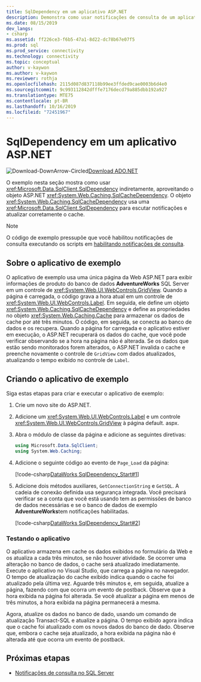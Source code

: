 ```yaml
---
title: SqlDependency em um aplicativo ASP.NET
description: Demonstra como usar notificações de consulta de um aplicativo ASP.NET.
ms.date: 08/15/2019
dev_langs:
- csharp
ms.assetid: ff226ce3-f6b5-47a1-8d22-dc78b67e07f5
ms.prod: sql
ms.prod_service: connectivity
ms.technology: connectivity
ms.topic: conceptual
author: v-kaywon
ms.author: v-kaywon
ms.reviewer: rothja
ms.openlocfilehash: 2115d087d837118b99ee3ffded9cae0003b6d4e0
ms.sourcegitcommit: 9c993112842dfffe7176decd79a885dbb192a927
ms.translationtype: MTE75
ms.contentlocale: pt-BR
ms.lasthandoff: 10/16/2019
ms.locfileid: "72451967"
---
```

# <a name="sqldependency-in-an-aspnet-application"></a>SqlDependency em um aplicativo ASP.NET

![Download-DownArrow-Circled](../../../ssdt/media/download.png)[Download ADO.NET](../../sql-connection-libraries.md#anchor-20-drivers-relational-access)

O exemplo nesta seção mostra como usar <xref:Microsoft.Data.SqlClient.SqlDependency> indiretamente, aproveitando o objeto ASP.NET <xref:System.Web.Caching.SqlCacheDependency>. O objeto <xref:System.Web.Caching.SqlCacheDependency> usa uma <xref:Microsoft.Data.SqlClient.SqlDependency> para escutar notificações e atualizar corretamente o cache.  
  
> [!NOTE]
>  O código de exemplo pressupõe que você habilitou notificações de consulta executando os scripts em [habilitando notificações de consulta](enable-query-notifications.md).  
  
## <a name="about-the-sample-application"></a>Sobre o aplicativo de exemplo  
O aplicativo de exemplo usa uma única página da Web ASP.NET para exibir informações de produto do banco de dados **AdventureWorks** SQL Server em um controle de <xref:System.Web.UI.WebControls.GridView>. Quando a página é carregada, o código grava a hora atual em um controle de <xref:System.Web.UI.WebControls.Label>. Em seguida, ele define um objeto <xref:System.Web.Caching.SqlCacheDependency> e define as propriedades no objeto <xref:System.Web.Caching.Cache> para armazenar os dados de cache por até três minutos. O código, em seguida, se conecta ao banco de dados e os recupera. Quando a página for carregada e o aplicativo estiver em execução, o ASP.NET recuperará os dados do cache, que você pode verificar observando se a hora na página não é alterada. Se os dados que estão sendo monitorados forem alterados, o ASP.NET invalida o cache e preenche novamente o controle de `GridView` com dados atualizados, atualizando o tempo exibido no controle de `Label`.  
  
## <a name="creating-the-sample-application"></a>Criando o aplicativo de exemplo  
Siga estas etapas para criar e executar o aplicativo de exemplo:  
  
1. Crie um novo site do ASP.NET.  
  
2. Adicione um <xref:System.Web.UI.WebControls.Label> e um controle <xref:System.Web.UI.WebControls.GridView> à página default. aspx.  
  
3. Abra o módulo de classe da página e adicione as seguintes diretivas:  
  
    ```csharp  
    using Microsoft.Data.SqlClient;  
    using System.Web.Caching;  
    ```  
  
4. Adicione o seguinte código ao evento de `Page_Load` da página:  
  
    [!code-csharp[DataWorks SqlDependency_Start#1](~/../sqlclient/doc/samples/SqlDependency_Start.cs#1)]
  
5. Adicione dois métodos auxiliares, `GetConnectionString` e `GetSQL`. A cadeia de conexão definida usa segurança integrada. Você precisará verificar se a conta que você está usando tem as permissões de banco de dados necessárias e se o banco de dados de exemplo **AdventureWorks**tem notificações habilitadas.
  
    [!code-csharp[DataWorks SqlDependency_Start#2](~/../sqlclient/doc/samples/SqlDependency_Start.cs#2)]
  
### <a name="testing-the-application"></a>Testando o aplicativo  
O aplicativo armazena em cache os dados exibidos no formulário da Web e os atualiza a cada três minutos, se não houver atividade. Se ocorrer uma alteração no banco de dados, o cache será atualizado imediatamente. Execute o aplicativo no Visual Studio, que carrega a página no navegador. O tempo de atualização do cache exibido indica quando o cache foi atualizado pela última vez. Aguarde três minutos e, em seguida, atualize a página, fazendo com que ocorra um evento de postback. Observe que a hora exibida na página foi alterada. Se você atualizar a página em menos de três minutos, a hora exibida na página permanecerá a mesma.  
  
Agora, atualize os dados no banco de dado, usando um comando de atualização Transact-SQL e atualize a página. O tempo exibido agora indica que o cache foi atualizado com os novos dados do banco de dado. Observe que, embora o cache seja atualizado, a hora exibida na página não é alterada até que ocorra um evento de postback.  
  
## <a name="next-steps"></a>Próximas etapas
- [Notificações de consulta no SQL Server](query-notifications-sql-server.md)
